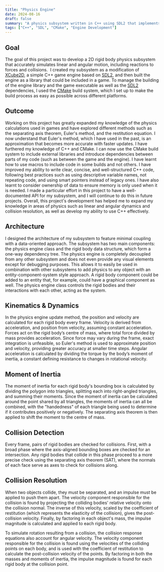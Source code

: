 ```yaml
---
title: "Physics Engine"
date: 2024-08-16
draft: false
summary: "A physics subsystem written in C++ using SDL2 that implements both linear and angular rigid body dynamics along with collision detection and response."
tags: ["C++", "SDL", "CMake", "Engine Development"]
---
```

## Goal
The goal of this project was to develop a 2D rigid body physics subsystem that accurately simulates linear and angular motion, including reactions to forces and collisions.  I created my subsystem as a modification of [XCube2D](https://github.com/AlmasB/xcube2d), a simple C++ game engine based on [SDL2](https://github.com/libsdl-org/SDL), and then built the engine as a library that could be included in a game. To manage the building of the engine library and the game executable as well as the [SDL2](https://github.com/libsdl-org/SDL) dependencies, I used the [CMake](https://cmake.org/) build system, which I set up to make the build process as easy as possible across different platforms.
## Outcome
Working on this project has greatly expanded my knowledge of the physics calculations used in games and have explored different methods such as the separating axis theorem, Euler's method, and the restitution equation. I now understand that Euler's method, which I have used in the past, is an approximation that becomes more accurate with faster updates. I have furthered my knowledge of C++ and CMake. I can now use the CMake build system to include external libraries and introduce dependencies between parts of my code (such as between the game and the engine). I have learnt how to use macros to include code in some builds and not others. I have improved my ability to write clear, concise, and well-structured C++ code, following best practices such as using descriptive variable names, not repeating code, and using smart pointers instead of legacy ones. I have also learnt to consider ownership of data to ensure memory is only used when it is needed. I made a particular effort in this project to have a well-documented API for my subsystem, and I will continue to do this in future projects. Overall, this project's development has helped me to expand my knowledge in areas of physics such as linear and angular dynamics and collision resolution, as well as develop my ability to use C++ effectively.
## Architecture
I designed the architecture of my subsystem to feature minimal coupling with a data-oriented approach. The subsystem has two main components: the physics engine class and the rigid body data structure, which form a one-way dependency tree. The physics engine is completely decoupled from any other subsystem and does not even provide any visual elements except for debugging purposes. This allows it to easily be used in combination with other subsystems to add physics to any object with an entity-component-system style approach. A rigid body component could be added to an entity that, for example, could have a graphical component as well. The physics engine class controls the rigid bodies and their interactions with each other, acting as the system.
## Kinematics & Dynamics
In the physics engine update method, the position and velocity are calculated for each rigid body every frame. Velocity is derived from acceleration, and position from velocity, assuming constant acceleration. Forces act on the rigid body’s centre of mass, where total force divided by mass provides acceleration. Since force may vary during the frame, exact integration is unfeasible, so Euler's method is used to approximate position and velocity, providing greater accuracy at smaller time steps. Angular acceleration is calculated by dividing the torque by the body’s moment of inertia, a constant defining resistance to changes in rotational velocity.
## Moment of Inertia
The moment of inertia for each rigid body's bounding box is calculated by dividing the polygon into triangles, splitting each into right-angled triangles, and summing their moments. Since the moment of inertia can be calculated around the point shared by all triangles, the moments of inertia can all be combined, with the "handedness" of each triangle being used to determine if it contributes positively or negatively. The separating axis theorem is then applied to shift the moment to the centre of mass.
## Collision Detection
Every frame, pairs of rigid bodies are checked for collisions. First, with a broad phase where the axis-aligned bounding boxes are checked for an intersection. Any rigid bodies that collide in this phase proceed to a more precise check using the separating axis theorem (SAT), where the normals of each face serve as axes to check for collisions along.
## Collision Resolution
When two objects collide, they must be separated, and an impulse must be applied to push them apart. The velocity component responsible for the collision is found by projecting the colliding bodies' relative velocity onto the collision normal. The inverse of this velocity, scaled by the coefficient of restitution (which represents the elasticity of the collision), gives the post-collision velocity. Finally, by factoring in each object's mass, the impulse magnitude is calculated and applied to each rigid body.

To simulate rotation resulting from a collision, the collision response equations also account for angular velocity. The velocity component responsible for the collision is found using the velocities of the colliding points on each body, and is used with the coefficient of restitution to calculate the post-collision velocity of the points. By factoring in both the masses and moments of inertia, the impulse magnitude is found for each rigid body at the collision point.